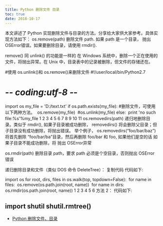 ```yaml
---
title: Python 删除文件 目录
toc: true
date: 2018-10-17
---
```

本文讲述了 Python 实现删除文件与目录的方法。分享给大家供大家参考。具体实现方法如下：
os.remove(path)
删除文件 path. 如果 path 是一个目录， 抛出 OSError错误。如果要删除目录，请使用 rmdir().

remove() 同 unlink() 的功能是一样的
在 Windows 系统中，删除一个正在使用的文件，将抛出异常。在 Unix 中，目录表中的记录被删除，但文件的存储还在。

#使用 os.unlink()和 os.remove()来删除文件
#!/user/local/bin/Python2.7
# -*- coding:utf-8 -*-
import os
my_file = 'D:/text.txt'
if os.path.exists(my_file):
​    #删除文件，可使用以下两种方法。
​    os.remove(my_file)
​    #os.unlink(my_file)
else:
​    print 'no such file:%s'%my_file
1
2
3
4
5
6
7
8
9
10
11
os.removedirs(path)
递归地删除目录。类似于 rmdir(), 如果子目录被成功删除， removedirs() 将会删除父目录；但子目录没有成功删除，将抛出错误。
举个例子， os.removedirs(“foo/bar/baz”) 将首先删除 “foo/bar/ba”目录，然后再删除 foo/bar 和 foo, 如果他们是空的话
如果子目录不能成功删除，将 抛出 OSError异常

os.rmdir(path)
删除目录 path，要求 path 必须是个空目录，否则抛出 OSError 错误

递归删除目录和文件（类似 DOS 命令 DeleteTree）：
复制代码 代码如下:

import os
for root, dirs, files in os.walk(top, topdown=False):
​    for name in files:
​        os.remove(os.path.join(root, name))
​    for name in dirs:
​        os.rmdir(os.path.join(root, name))
1
2
3
4
5
6
方法 2：
代码如下:

import shutil
shutil.rmtree()
---------------------




- [Python 删除文件、目录](https://blog.csdn.net/MuWinter/article/details/77196261)
